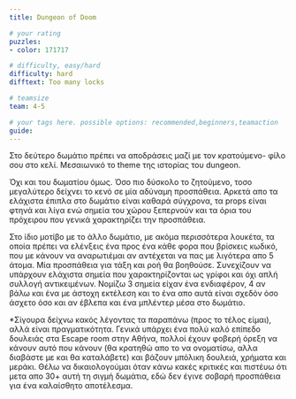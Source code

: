 ```yaml
---
title: Dungeon of Doom

# your rating
puzzles:
- color: 171717

# difficulty, easy/hard
difficulty: hard
difftext: Too many locks

# teamsize
team: 4-5

# your tags here. possible options: recommended,beginners,teamaction
guide:
---
```


Στο δεύτερο δωμάτιο πρέπει να αποδράσεις μαζί με τον κρατούμενο- φίλο σου στο κελί.
Μεσαιωνικό το theme της ιστορίας του dungeon.

Όχι και του δωματίου όμως. Όσο πιο δύσκολο το ζητούμενο, τοσο μεγαλύτερο δείχνει το κενό σε μία αδύναμη προσπάθεια. Αρκετά απο τα ελάχιστα έπιπλα στο δωμάτιο είναι καθαρά σύγχρονα, τα props είναι φτηνά και λίγα ενώ σημεία του χώρου ξεπερνούν και τα όρια του πρόχειρου που γενικά χαρακτηρίζει την προσπάθεια.

Στο ίδιο μοτίβο με το άλλο δωμάτιο, με ακόμα περισσότερα λουκέτα, τα οποία πρέπει να ελένξεις ένα προς ένα κάθε φορα που βρίσκεις κωδικό, που με κάνουν να αναρωτιέμαι αν αντέχεται να πας με λιγότερα απο 5 άτομα. Μία προσπάθεια για τάξη και ροή θα βοηθούσε. Συνεχίζουν να υπάρχουν ελάχιστα σημεία που χαρακτηρίζονται ως γρίφοι και όχι απλή συλλογή αντικειμένων. Νομίζω 3 σημεία είχαν ένα ενδιαφέρον, 4 αν βάλω και ένα με άστοχη εκτέλεση και το ένα απο αυτά είναι σχεδόν όσο άσχετο όσο και αν έβλεπα και ένα μπλέντερ μέσα στο δωμάτιο.

\*Σίγουρα δείχνω κακός λέγοντας τα παραπάνω (προς το τέλος είμαι), αλλά είναι πραγματικότητα. Γενικά υπάρχει ένα πολύ καλό επίπεδο δουλειάς στα Escape room στην Αθήνα, πολλοί έχουν φοβερή όρεξη να κάνουν αυτό που κάνουν (θα κρατηθώ απο το να ονοματίσω, αλλα διαβάστε με και θα καταλάβετε) και βάζουν μπόλικη δουλειά, χρήματα και μεράκι. Θέλω να δικαιολογούμαι όταν κάνω κακές κριτικές και πιστέυω ότι μετα απο 30+ αυτή τη σιγμή δωμάτια, εδώ δεν έγινε σοβαρή προσπάθεια για ένα καλαίσθητο αποτέλεσμα.
